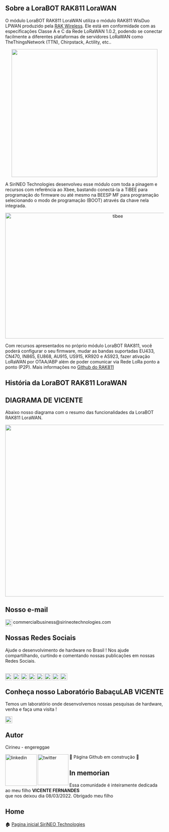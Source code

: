 ## Sobre a LoraBOT RAK811 LoraWAN  

O módulo LoraBOT RAK811 LoraWAN utiliza o módulo RAK811 WisDuo LPWAN produzido pela [RAK Wireless](https://docs.rakwireless.com/Product-Categories/WisDuo/RAK811-Module/Overview/#product-description). Ele está em 
conformidade com as especificações Classe A e C da Rede LoRaWAN 1.0.2, podendo se conectar facilmente a diferentes plataformas de servidores LoRaWAN como TheThingsNetwork (TTN), Chirpstack, Actility, etc.. 

<p align="center">
<img width="464" height="405" src="https://github.com/sirineo-technologies/LoraBOT-RAK811/blob/main/Figura/rak811iso-menor.png">
</p align="center">

A SiriNEO Technologies desenvolveu esse módulo com toda a pinagem e recursos com  referência ao Xbee, bastando conectá-la a TiBEE para programação do firmware ou até mesmo na BEESP MF para programação selecionando o modo de programação (BOOT) através da chave nela integrada.

<p align="center">
  <img width="700" height="398" src="https://github.com/sirineo-technologies/LoraBOT-RAK811/blob/main/Figura/rak811-tibeemenor.png" alt="tibee" />
</p>

Com recursos apresentados no próprio módulo LoraBOT RAK811, você poderá configurar o seu firmware, mudar as bandas suportadas EU433, CN470, IN865, EU868, AU915, US915, KR920 e AS923, fazer ativação LoRaWAN por OTAA/ABP além de poder
comunicar via Rede LoRa ponto a ponto (P2P). Mais informações no [Github do RAK811](https://github.com/RAKWireless/rakwireless-docs/tree/master/docs/Product-Categories/WisDuo/RAK811-Module/Quickstart)

<!--

Através também da IDE do Arduino ou ESP IDF, você terá também um grande aliado para suas soluções em IoT com aplicações que utilizam o Wi-FI e BLE.

Acoplada a BEESP MF e SAMBA BLACK da SiriNEO Technologies, você terá uma ampla gama de aplicações a possibilidades de realizar pequenas automações ou aplicações que envolva entrada de dados analógicas de acordo com sua necessidade.

<p align="center">
<img width="800" height="476" src="https://github.com/sirineo-technologies/WROOMBEE/blob/main/Figura/BMF-%20wroombee%20enodemcu32.jpg">
</p align="center">

-->

## História da LoraBOT RAK811 LoraWAN  

<!--
A alguns anos eu teria sido procurado por colega par projetar um módulo que utilizasse o ESP8266, naquela época a gente vivia um conflito entre o ESP8266-01 e o Xbee que eu tinha uma grande paixão.
Para eu projetar um módulo nos padrões do formato do xbee eu precisaria de GPIOs analógicos, fato que o módulo ESP8266-12, utilizado na placa de desenvolvimento chamada NodeMCU, trazia apenas
uma entrada analógica, eu precisava pelo menos de 4 portas analógicas para desenvolver a WROOMBEE.

Sabiamente eu esperei e algum tempo depois fora lançado o ESP32, que trazia mais recursos e principalmente as portas analógicas que eu tanto precisava, o que me fez naquele momento decidir pelo retorno ao projeto do nosso módulo WROOMBEE Xbee form factor. 

<p align="center">
<img width="620" height="276" src="https://github.com/sirineo-technologies/WROOMBEE/blob/main/Figura/esps.jpeg">
</p align="center">


De fato foi um grande desafio, pois eu teria que projetar o módulo considerando algumas particularidades do ESP32-WROOM-32 que eu utilizei no projeto, o fato era que alguns GPIOs, eram utilizados na reinicialização do módulo, além de que quando ele era utilizado com o módulo nas funções WiFi ou BLE, alguns GPIOs eram necessários para essas funcionalidades, principalmente os GPOIs analógicos. Abaixo veja como eu deixei
a pinagem da nossa WROOMBEE ESP32 IoT:

<p align="center">
<img width="885" height="383" src="https://github.com/sirineo-technologies/WROOMBEE/blob/main/Figura/pinagem%20wroombee.png">
</p align="center">

Para a programação do firmware eu optei por fazer da forma manual através de um slide switch, o que nos gerou alguma economia com alguns componentes, bem como eliminou alguns problemas que tinha na gravação do firmware nas versões do ESP32 NodeMcu - DevKit V1, que possui um botão de PROG e outro de RESET para caso de falhas na gravação do código.

<p align="center">
<img width="776" height="474" src="https://github.com/sirineo-technologies/WROOMBEE/blob/main/Figura/wroombee-tibee-d.PNG">
</p align="center">

-->

## DIAGRAMA DE VICENTE

Abaixo nosso diagrama com o resumo das funcionalidades da LoraBOT RAK811 LoraWAN.  

<p align="center">
<img width="594" height="544" src="https://github.com/sirineo-technologies/LoraBOT-RAK811/blob/main/Figura/LoraBOT%20RAK811-%20Vicente.png">
</p align="center">

## Nosso e-mail

<a target="_blank" href="mailto:sirineotechnologies.adm@gmail.com">
  <img align="left" alt="Gmail" width="22px" src="https://cdn.jsdelivr.net/npm/simple-icons@v3/icons/gmail.svg" />
</a> commercialbusiness@sirineotechnologies.com

## Nossas Redes Sociais

Ajude o desenvolvimento de hardware no Brasil ! Nos ajude compartilhando, curtindo e comentando nossas publicações em nossas Redes Sociais.

<br>
<a target="_blank" href="http://sirineotechnologies.com/">
  <img align="left" alt="LinkdeIN" width="22px" src="https://visualpharm.com/assets/378/Website-595b40b65ba036ed117d1098.svg" />
</a>
<a target="_blank" href="https://t.me/+JRUYf0m6IjE0ZGMx">
  <img align="left" alt="LinkdeIN" width="22px" src="https://cdn.jsdelivr.net/npm/simple-icons@v3/icons/telegram.svg" />
</a>
<a target="_blank" href="https://www.linkedin.com/company/sirineo-technologies">
  <img align="left" alt="LinkdeIN" width="22px" src="https://cdn.jsdelivr.net/npm/simple-icons@v3/icons/linkedin.svg" />
</a>
<a target="_blank" href="https://www.instagram.com/sirineotechnologies">
  <img align="left" alt="Instagram" width="22px" src="https://cdn.jsdelivr.net/npm/simple-icons@v3/icons/instagram.svg" />
</a>
<a target="_blank" href="https://web.facebook.com/Sirineotechnologies/">
  <img align="left" alt="Facebook" width="22px" src="https://cdn.jsdelivr.net/npm/simple-icons@v3/icons/facebook.svg" />
</a>
<a target="_blank" href="https://twitter.com/sirineotech">
  <img align="left" alt="LinkdeIN" width="22px" src="https://cdn.jsdelivr.net/npm/simple-icons@v3/icons/twitter.svg" />
</a>
<a target="_blank" href="https://www.youtube.com/channel/UCXL7DX-jfyiIgiR7kq9hfNw">
  <img align="left" alt="LinkdeIN" width="22px" src="https://cdn.jsdelivr.net/npm/simple-icons@v3/icons/youtube.svg" />
</a>
<a target="_blank" href="https://www.tiktok.com/@sirineotechnologies">
  <img align="left" alt="LinkdeIN" width="22px" src="https://cdn.jsdelivr.net/npm/simple-icons@v3/icons/tiktok.svg" />
</a>

<br>

## Conheça nosso Laboratório BabaçuLAB VICENTE

Temos um laboratório onde desenvolvemos nossas pesquisas de hardware, venha e faça uma visita !

<a target="_blank" href="https://www.instagram.com/babaculab.sirineo/reels/">
  <img align="left" alt="Instagram" width="22px" src="https://cdn.jsdelivr.net/npm/simple-icons@v3/icons/instagram.svg" />
</a>
<br>

## Autor

Cirineu - engereggae 

<a target="_blank" href="https://www.linkedin.com/in/cirineu-carvalho-fernandes-20490a37/">
  <img align="left" alt="linkedin" width="100px" src="https://img.shields.io/badge/LinkedIn-0077B5?style=for-the-badge&logo=linkedin&logoColor=white" />
</a> 
<a target="_blank" href="https://twitter.com/engereggae">
  <img align="left" alt="twitter" width="98px" src="https://img.shields.io/badge/Twitter-1DA1F2?style=for-the-badge&logo=twitter&logoColor=white" />
</a>
 
:construction:  Página Github em construção  :construction:

## In memorian

Essa comunidade é inteiramente dedicada ao meu filho <b>VICENTE FERNANDES</b><br> que nos deixou dia 08/03/2022.
                                                          Obrigado meu filho
														  
## Home

:derelict_house:  [Pagina inicial SiriNEO Technologies](https://github.com/sirineo-technologies)